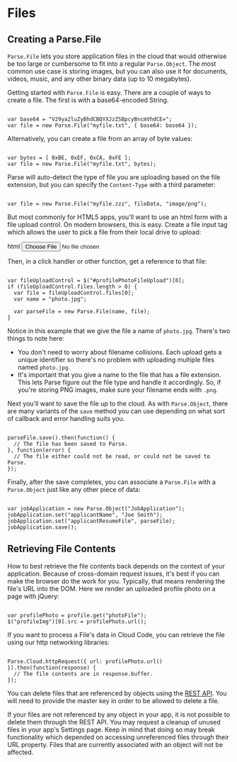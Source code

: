 # Files

## Creating a Parse.File

`Parse.File` lets you store application files in the cloud that would otherwise be too large or cumbersome to fit into a regular `Parse.Object`. The most common use case is storing images, but you can also use it for documents, videos, music, and any other binary data (up to 10 megabytes).

Getting started with `Parse.File` is easy. There are a couple of ways to create a file. The first is with a base64-encoded String.

<pre><code class="javascript">
var base64 = "V29ya2luZyBhdCBQYXJzZSBpcyBncmVhdCE=";
var file = new Parse.File("myfile.txt", { base64: base64 });
</code></pre>

Alternatively, you can create a file from an array of byte values:

<pre><code class="javascript">
var bytes = [ 0xBE, 0xEF, 0xCA, 0xFE ];
var file = new Parse.File("myfile.txt", bytes);
</code></pre>

Parse will auto-detect the type of file you are uploading based on the file extension, but you can specify the `Content-Type` with a third parameter:

<pre><code class="javascript">
var file = new Parse.File("myfile.zzz", fileData, "image/png");
</code></pre>

But most commonly for HTML5 apps, you'll want to use an html form with a file upload control. On modern browsers, this is easy. Create a file input tag which allows the user to pick a file from their local drive to upload:

</code></pre>html
    <input type="file" id="profilePhotoFileUpload">
</code></pre>

Then, in a click handler or other function, get a reference to that file:

<pre><code class="javascript">
var fileUploadControl = $("#profilePhotoFileUpload")[0];
if (fileUploadControl.files.length > 0) {
  var file = fileUploadControl.files[0];
  var name = "photo.jpg";

  var parseFile = new Parse.File(name, file);
}
</code></pre>

Notice in this example that we give the file a name of `photo.jpg`. There's two things to note here: 

*   You don't need to worry about filename collisions. Each upload gets a unique identifier so there's no problem with uploading multiple files named `photo.jpg`.
*   It's important that you give a name to the file that has a file extension. This lets Parse figure out the file type and handle it accordingly. So, if you're storing PNG images, make sure your filename ends with `.png`.

Next you'll want to save the file up to the cloud. As with `Parse.Object`, there are many variants of the `save` method you can use depending on what sort of callback and error handling suits you.

<pre><code class="javascript">
parseFile.save().then(function() {
  // The file has been saved to Parse.
}, function(error) {
  // The file either could not be read, or could not be saved to Parse.
});
</code></pre>

Finally, after the save completes, you can associate a `Parse.File` with a `Parse.Object` just like any other piece of data:

<pre><code class="javascript">
var jobApplication = new Parse.Object("JobApplication");
jobApplication.set("applicantName", "Joe Smith");
jobApplication.set("applicantResumeFile", parseFile);
jobApplication.save();
</code></pre>

## Retrieving File Contents

How to best retrieve the file contents back depends on the context of your application. Because of cross-domain request issues, it's best if you can make the browser do the work for you. Typically, that means rendering the file's URL into the DOM. Here we render an uploaded profile photo on a page with jQuery:

<pre><code class="javascript">
var profilePhoto = profile.get("photoFile");
$("profileImg")[0].src = profilePhoto.url();
</code></pre>

If you want to process a File's data in Cloud Code, you can retrieve the file using our http networking libraries:

<pre><code class="javascript">
Parse.Cloud.httpRequest({ url: profilePhoto.url() }).then(function(response) {
  // The file contents are in response.buffer.
});
</code></pre>

You can delete files that are referenced by objects using the [REST API](/docs/rest#files-deleting-files). You will need to provide the master key in order to be allowed to delete a file.

If your files are not referenced by any object in your app, it is not possible to delete them through the REST API. You may request a cleanup of unused files in your app's Settings page. Keep in mind that doing so may break functionality which depended on accessing unreferenced files through their URL property. Files that are currently associated with an object will not be affected.

